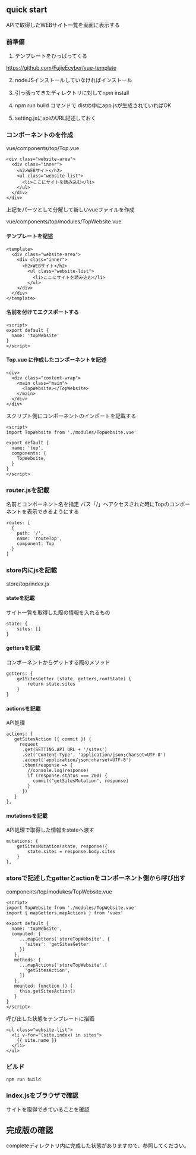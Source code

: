 ## quick start

APIで取得したWEBサイト一覧を画面に表示する

### 前準備

1. テンプレートをひっぱってくる

  https://github.com/FujieEcyber/vue-template

2. nodeJSインストールしていなければインストール

3. 引っ張ってきたディレクトリに対してnpm install

4. npm run build コマンドで distの中にapp.jsが生成されていればOK

5. setting.jsにapiのURL記述しておく


### コンポーネントの<template></template>を作成

vue/components/top/Top.vue

```
<div class="website-area">
  <div class="inner">
    <h2>WEBサイト</h2>
    <ul class="website-list">
      <li>ここにサイトを読み込む</li>
    </ul>
  </div>
</div>
```

上記をパーツとして分解して新しいvueファイルを作成


vue/components/top/modules/TopWebsite.vue

#### テンプレートを記述

```
<template>
  <div class="website-area">
    <div class="inner">
      <h2>WEBサイト</h2>
        <ul class="website-list">
          <li>ここにサイトを読み込む</li>
        </ul>
    </div>
  </div>
</template>

```

#### 名前を付けてエクスポートする

```
<script>
export default {
  name: 'topWebsite'
}
</script>
```

#### Top.vue に作成したコンポーネントを記述

```
<div>
  <div class="content-wrap">
    <main class="main">
      <TopWebsite></TopWebsite>
    </main>
  </div>
</div>
```

スクリプト側にコンポーネントのインポートを記載する

```
<script>
import TopWebsite from './modules/TopWebsite.vue'

export default {
  name: 'top',
  components: {
    TopWebsite,
  }
}
</script>
```

### router.jsを記載

名前とコンポーネント名を指定
パス「/」へアクセスされた時にTopのコンポーネントを表示できるようにする

```
routes: [
  {
    path: '/',
    name: 'routeTop',
    component: Top
  }
]
```

### store内にjsを記載

store/top/index.js

#### stateを記載

サイト一覧を取得した際の情報を入れるもの

```
state: {
    sites: []
}
```

#### gettersを記載

コンポーネントからゲットする際のメソッド

```
getters: {
    getSitesGetter (state, getters,rootState) {
        return state.sites
    }
}
```

#### actionsを記載

API処理

```
actions: {
   getSitesAction ({ commit }) {
     request
      .get(SETTING.API_URL + '/sites')
      .set('Content-Type', 'application/json;charset=UTF-8')
      .accept('application/json;charset=UTF-8')
      .then(response => {
        //console.log(response)
        if (response.status === 200) {
          commit('getSitesMutation', response)
        }
      })
   }
},
```

#### mutationsを記載

API処理で取得した情報をstateへ渡す

```
mutations: {
    getSitesMutation(state, response){
        state.sites = response.body.sites
    }
},
```



### storeで記述したgetterとactionをコンポーネント側から呼び出す

components/top/modukes/TopWebsite.vue

```
<script>
import TopWebsite from './modules/TopWebsite.vue'
import { mapGetters,mapActions } from 'vuex'

export default {
  name: 'topWebsite',
  computed: {
     ...mapGetters('storeTopWebsite', {
       'sites': 'getSitesGetter'
     })
   },
   methods: {
     ...mapActions('storeTopWebsite',[
       'getSitesAction',
     ])
   },
   mounted: function () {
     this.getSitesAction()
   }
}
</script>
```

呼び出した状態をテンプレートに描画

```
<ul class="website-list">
  <li v-for="(site,index) in sites">
    {{ site.name }}
  </li>
</ul>
```

### ビルド

```
npm run build
```

### index.jsをブラウザで確認

サイトを取得できていることを確認

## 完成版の確認

completeディレクトリ内に完成した状態がありますので、参照してください。
